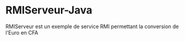 # RMIServeur-Java
RMIServeur est un exemple de service RMI permettant la conversion de l'Euro en CFA 
